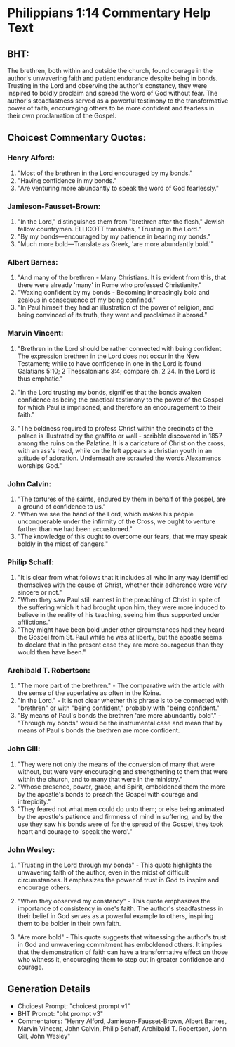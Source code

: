 # Philippians 1:14 Commentary Help Text

## BHT:
The brethren, both within and outside the church, found courage in the author's unwavering faith and patient endurance despite being in bonds. Trusting in the Lord and observing the author's constancy, they were inspired to boldly proclaim and spread the word of God without fear. The author's steadfastness served as a powerful testimony to the transformative power of faith, encouraging others to be more confident and fearless in their own proclamation of the Gospel.

## Choicest Commentary Quotes:
### Henry Alford:
1. "Most of the brethren in the Lord encouraged by my bonds." 
2. "Having confidence in my bonds." 
3. "Are venturing more abundantly to speak the word of God fearlessly."

### Jamieson-Fausset-Brown:
1. "In the Lord," distinguishes them from "brethren after the flesh," Jewish fellow countrymen. ELLICOTT translates, "Trusting in the Lord." 
2. "By my bonds—encouraged by my patience in bearing my bonds."
3. "Much more bold—Translate as Greek, 'are more abundantly bold.'"

### Albert Barnes:
1. "And many of the brethren - Many Christians. It is evident from this, that there were already 'many' in Rome who professed Christianity."
2. "Waxing confident by my bonds - Becoming increasingly bold and zealous in consequence of my being confined."
3. "In Paul himself they had an illustration of the power of religion, and being convinced of its truth, they went and proclaimed it abroad."

### Marvin Vincent:
1. "Brethren in the Lord should be rather connected with being confident. The expression brethren in the Lord does not occur in the New Testament; while to have confidence in one in the Lord is found Galatians 5:10; 2 Thessalonians 3:4; compare ch. 2 24. In the Lord is thus emphatic." 

2. "In the Lord trusting my bonds, signifies that the bonds awaken confidence as being the practical testimony to the power of the Gospel for which Paul is imprisoned, and therefore an encouragement to their faith."

3. "The boldness required to profess Christ within the precincts of the palace is illustrated by the graffito or wall - scribble discovered in 1857 among the ruins on the Palatine. It is a caricature of Christ on the cross, with an ass's head, while on the left appears a christian youth in an attitude of adoration. Underneath are scrawled the words Alexamenos worships God."

### John Calvin:
1. "The tortures of the saints, endured by them in behalf of the gospel, are a ground of confidence to us."
2. "When we see the hand of the Lord, which makes his people unconquerable under the infirmity of the Cross, we ought to venture farther than we had been accustomed."
3. "The knowledge of this ought to overcome our fears, that we may speak boldly in the midst of dangers."

### Philip Schaff:
1. "It is clear from what follows that it includes all who in any way identified themselves with the cause of Christ, whether their adherence were very sincere or not."
2. "When they saw Paul still earnest in the preaching of Christ in spite of the suffering which it had brought upon him, they were more induced to believe in the reality of his teaching, seeing him thus supported under afflictions."
3. "They might have been bold under other circumstances had they heard the Gospel from St. Paul while he was at liberty, but the apostle seems to declare that in the present case they are more courageous than they would then have been."

### Archibald T. Robertson:
1. "The more part of the brethren." - The comparative with the article with the sense of the superlative as often in the Koine.
2. "In the Lord." - It is not clear whether this phrase is to be connected with "brethren" or with "being confident," probably with "being confident."
3. "By means of Paul's bonds the brethren 'are more abundantly bold'." - "Through my bonds" would be the instrumental case and mean that by means of Paul's bonds the brethren are more confident.

### John Gill:
1. "They were not only the means of the conversion of many that were without, but were very encouraging and strengthening to them that were within the church, and to many that were in the ministry."
2. "Whose presence, power, grace, and Spirit, emboldened them the more by the apostle's bonds to preach the Gospel with courage and intrepidity."
3. "They feared not what men could do unto them; or else being animated by the apostle's patience and firmness of mind in suffering, and by the use they saw his bonds were of for the spread of the Gospel, they took heart and courage to 'speak the word'."

### John Wesley:
1. "Trusting in the Lord through my bonds" - This quote highlights the unwavering faith of the author, even in the midst of difficult circumstances. It emphasizes the power of trust in God to inspire and encourage others.

2. "When they observed my constancy" - This quote emphasizes the importance of consistency in one's faith. The author's steadfastness in their belief in God serves as a powerful example to others, inspiring them to be bolder in their own faith.

3. "Are more bold" - This quote suggests that witnessing the author's trust in God and unwavering commitment has emboldened others. It implies that the demonstration of faith can have a transformative effect on those who witness it, encouraging them to step out in greater confidence and courage.


## Generation Details
- Choicest Prompt: "choicest prompt v1"
- BHT Prompt: "bht prompt v3"
- Commentators: "Henry Alford, Jamieson-Fausset-Brown, Albert Barnes, Marvin Vincent, John Calvin, Philip Schaff, Archibald T. Robertson, John Gill, John Wesley"

